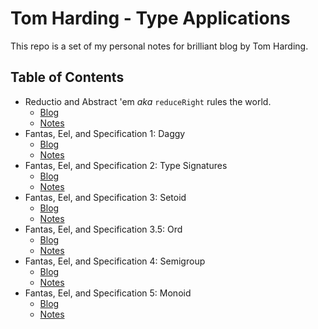 # Tom Harding - Type Applications

This repo is a set of my personal notes for brilliant blog by Tom Harding.

## Table of Contents
- Reductio and Abstract 'em _aka_ `reduceRight` rules the world.
    - [Blog](http://www.tomharding.me/2017/02/24/reductio-and-abstract-em/)
    - [Notes](./reduce-right.js)
- Fantas, Eel, and Specification 1: Daggy
    - [Blog](http://www.tomharding.me/2017/03/03/fantas-eel-and-specification/)
    - [Notes](./daggy.js)
- Fantas, Eel, and Specification 2: Type Signatures
    - [Blog](http://www.tomharding.me/2017/03/08/fantas-eel-and-specification-2/)
    - [Notes](./types-signatures)
- Fantas, Eel, and Specification 3: Setoid
    - [Blog](http://www.tomharding.me/2017/03/09/fantas-eel-and-specification-3/)
    - [Notes](./setoid.js) 
- Fantas, Eel, and Specification 3.5: Ord
    - [Blog](http://www.tomharding.me/2017/04/09/fantas-eel-and-specification-3.5/)
    - [Notes](./ord.js)
- Fantas, Eel, and Specification 4: Semigroup
    - [Blog](http://www.tomharding.me/2017/03/13/fantas-eel-and-specification-4/)
    - [Notes](./semigroup.js)
- Fantas, Eel, and Specification 5: Monoid 
    - [Blog](http://www.tomharding.me/2017/03/21/fantas-eel-and-specification-5/)
    - [Notes](./monoid.js)
    
